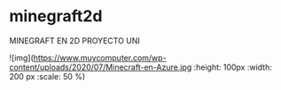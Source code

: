 # minegraft2d
MINEGRAFT EN 2D PROYECTO UNI

![img](https://www.muycomputer.com/wp-content/uploads/2020/07/Minecraft-en-Azure.jpg
   :height: 100px
   :width: 200 px
   :scale: 50 %)
